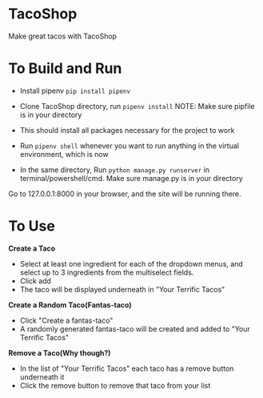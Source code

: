 # TacoShop
Make great tacos with TacoShop
# To Build and Run

- Install pipenv `pip install pipenv`
- Clone TacoShop directory, run `pipenv install` NOTE: Make sure pipfile is in your directory
- This should install all packages necessary for the project to work
- Run `pipenv shell` whenever you want to run anything in the virtual environment, which is now

- In the same directory, Run `python manage.py runserver` in terminal/powershell/cmd. Make sure manage.py is in your directory

Go to 127.0.0.1:8000 in your browser, and the site will be running there. 

# To Use
**Create a Taco**
- Select at least one ingredient for each of the dropdown menus, and select up to 3 ingredients from the multiselect fields.
- Click add 
- The taco will be displayed underneath in "Your Terrific Tacos"

**Create a Random Taco(Fantas-taco)**
- Click "Create a fantas-taco"
- A randomly generated fantas-taco will be created and added to "Your Terrific Tacos"

**Remove a Taco(Why though?)**
- In the list of "Your Terrific Tacos" each taco has a remove button underneath it
- Click the remove button to remove that taco from your list

